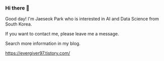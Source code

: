 ### Hi there 👋

Good day! I'm Jaeseok Park who is interested in AI and Data Science from South Korea.

If you want to contact me, please leave me a message.

Search more information in my blog.

https://evergiver97.tistory.com/
